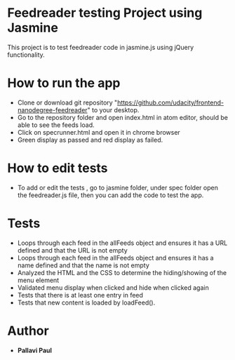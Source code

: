 # Feedreader testing Project using Jasmine

This project is to test feedreader code in jasmine.js using jQuery functionality.

# How to run the app

* Clone or download git repository "https://github.com/udacity/frontend-nanodegree-feedreader" to your desktop.
* Go to the repository folder and open index.html in atom editor, should be able to see the feeds load.
* Click on specrunner.html and open it in chrome browser
* Green display as passed and red display as failed.

# How to edit tests
* To add or edit the tests , go to jasmine folder, under spec folder open the feedreader.js file, then you can add the code to test the app.

# Tests
* Loops through each feed in the allFeeds object and ensures it has a URL
 defined and that the URL is not empty
* Loops through each feed in the allFeeds object and ensures it has a name
defined and that the name is not empty
* Analyzed the HTML and the CSS to determine the hiding/showing of the menu element
* Validated menu display when clicked and hide when clicked again
* Tests that there is at least one entry in feed
* Tests that new content is loaded by loadFeed().

# Author

* **Pallavi Paul**
